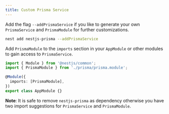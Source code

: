```yaml
---
title: Custom Prisma Service
---
```


Add the flag `--addPrismaService` if you like to generate your own `PrismaService` and `PrismaModule` for further customizations.

```bash
nest add nestjs-prisma --addPrismaService
```

Add `PrismaModule` to the `imports` section in your `AppModule` or other modules to gain access to `PrismaService`.

```ts
import { Module } from '@nestjs/common';
import { PrismaModule } from './prisma/prisma.module';

@Module({
  imports: [PrismaModule],
})
export class AppModule {}
```

**Note**: It is safe to remove `nestjs-prisma` as dependency otherwise you have two import suggestions for `PrismaService` and `PrismaModule`.
